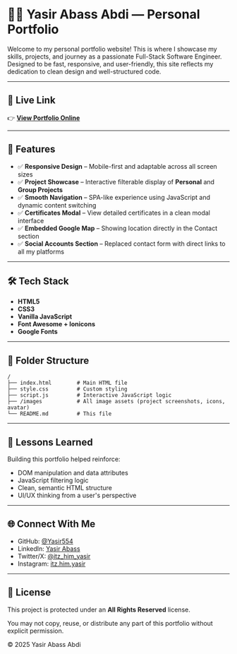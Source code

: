 
# 🧑‍💻 Yasir Abass Abdi — Personal Portfolio

Welcome to my personal portfolio website! This is where I showcase my skills, projects, and journey as a passionate Full-Stack Software Engineer. Designed to be fast, responsive, and user-friendly, this site reflects my dedication to clean design and well-structured code.

---

## 🚀 Live Link

👉 **[View Portfolio Online](#)**

---

## 📂 Features

- ✅ **Responsive Design** – Mobile-first and adaptable across all screen sizes  
- ✅ **Project Showcase** – Interactive filterable display of **Personal** and **Group Projects**  
- ✅ **Smooth Navigation** – SPA-like experience using JavaScript and dynamic content switching  
- ✅ **Certificates Modal** – View detailed certificates in a clean modal interface  
- ✅ **Embedded Google Map** – Showing location directly in the Contact section  
- ✅ **Social Accounts Section** – Replaced contact form with direct links to all my platforms  

---

## 🛠️ Tech Stack

- **HTML5**
- **CSS3**
- **Vanilla JavaScript**
- **Font Awesome + Ionicons**
- **Google Fonts**

---

## 📁 Folder Structure

```
/
├── index.html        # Main HTML file
├── style.css         # Custom styling
├── script.js         # Interactive JavaScript logic
├── /images           # All image assets (project screenshots, icons, avatar)
└── README.md         # This file
```

---

## 🧠 Lessons Learned

Building this portfolio helped reinforce:
- DOM manipulation and data attributes
- JavaScript filtering logic
- Clean, semantic HTML structure
- UI/UX thinking from a user's perspective

---

## 🌐 Connect With Me

- GitHub: [@Yasir554](https://github.com/Yasir554)
- LinkedIn: [Yasir Abass](https://www.linkedin.com/in/yasir-abass-608537352/)
- Twitter/X: [@itz_him_yasir](https://x.com/itz_him_yasir)
- Instagram: [itz.him.yasir](https://www.instagram.com/itz.him.yasir/)

---

## 📌 License

This project is protected under an **All Rights Reserved** license.

You may not copy, reuse, or distribute any part of this portfolio without explicit permission.

© 2025 Yasir Abass Abdi
